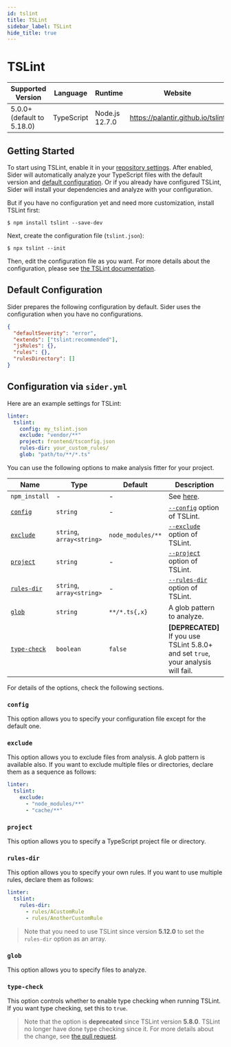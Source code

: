 ```yaml
---
id: tslint
title: TSLint
sidebar_label: TSLint
hide_title: true
---
```


# TSLint

| Supported Version          | Language   | Runtime        | Website                           |
| -------------------------- | ---------- | -------------- | --------------------------------- |
| 5.0.0+ (default to 5.18.0) | TypeScript | Node.js 12.7.0 | https://palantir.github.io/tslint |

## Getting Started

To start using TSLint, enable it in your [repository settings](../../getting-started/repository-settings.md).
After enabled, Sider will automatically analyze your TypeScript files with the default version and [default configuration](#default-configuration). Or if you already have configured TSLint, Sider will install your dependencies and analyze with your configuration.

But if you have no configuration yet and need more customization, install TSLint first:

```shell
$ npm install tslint --save-dev
```

Next, create the configuration file (`tslint.json`):

```shell
$ npx tslint --init
```

Then, edit the configuration file as you want. For more details about the configuration, please see [the TSLint documentation](https://palantir.github.io/tslint/usage/configuration).

## Default Configuration

Sider prepares the following configuration by default. Sider uses the configuration when you have no configurations.

```json
{
  "defaultSeverity": "error",
  "extends": ["tslint:recommended"],
  "jsRules": {},
  "rules": {},
  "rulesDirectory": []
}
```

## Configuration via `sider.yml`

Here are an example settings for TSLint:

```yaml
linter:
  tslint:
    config: my_tslint.json
    exclude: "vendor/**"
    project: frontend/tsconfig.json
    rules-dir: your_custom_rules/
    glob: "path/to/**/*.ts"
```

You can use the following options to make analysis fitter for your project.

| Name                        | Type                      | Default           | Description                                                                        |
| --------------------------- | ------------------------- | ----------------- | ---------------------------------------------------------------------------------- |
| `npm_install`               | -                         | -                 | See [here](../../getting-started/custom-configuration.md#npm_install-option).      |
| [`config`](#config)         | `string`                  | -                 | [`--config`](https://palantir.github.io/tslint/usage/cli) option of TSLint.        |
| [`exclude`](#exclude)       | `string`, `array<string>` | `node_modules/**` | [`--exclude`](https://palantir.github.io/tslint/usage/cli) option of TSLint.       |
| [`project`](#project)       | `string`                  | -                 | [`--project`](https://palantir.github.io/tslint/usage/cli) option of TSLint.       |
| [`rules-dir`](#rules-dir)   | `string`, `array<string>` | -                 | [`--rules-dir`](https://palantir.github.io/tslint/usage/cli) option of TSLint.     |
| [`glob`](#glob)             | `string`                  | `**/*.ts{,x}`     | A glob pattern to analyze.                                                         |
| [`type-check`](#type-check) | `boolean`                 | `false`           | **[DEPRECATED]** If you use TSLint 5.8.0+ and set `true`, your analysis will fail. |

For details of the options, check the following sections.

### `config`

This option allows you to specify your configuration file except for the default one.

### `exclude`

This option allows you to exclude files from analysis. A glob pattern is available also. If you want to exclude multiple files or directories, declare them as a sequence as follows:

```yaml
linter:
  tslint:
    exclude:
      - "node_modules/**"
      - "cache/**"
```

### `project`

This option allows you to specify a TypeScript project file or directory.

### `rules-dir`

This option allows you to specify your own rules. If you want to use multiple rules, declare them as follows:

```yaml
linter:
  tslint:
    rules-dir:
      - rules/ACustomRule
      - rules/AnotherCustomRule
```

> Note that you need to use TSLint since version **5.12.0** to set the `rules-dir` option as an array.

### `glob`

This option allows you to specify files to analyze.

### `type-check`

This option controls whether to enable type checking when running TSLint. If you want type checking, set this to `true`.

> Note that the option is **deprecated** since TSLint version **5.8.0**. TSLint no longer have done type checking since it. For more details about the change, see [the pull request](https://github.com/palantir/tslint/pull/3322).
